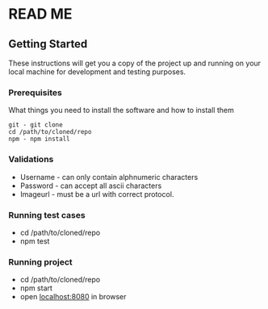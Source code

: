 # READ ME
## Getting Started

These instructions will get you a copy of the project up and running on your local machine for development and testing purposes.

### Prerequisites

What things you need to install the software and how to install them
```
git - git clone 
cd /path/to/cloned/repo
npm - npm install
```
### Validations
* Username - can only contain alphnumeric characters
* Password - can accept all ascii characters
* Imageurl - must be a url with correct protocol.

### Running test cases
* cd /path/to/cloned/repo
* npm test

### Running project
* cd /path/to/cloned/repo
* npm start
* open [localhost:8080](http://localhost:8080) in browser

